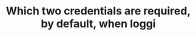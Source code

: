 ---
layout: answer
title: "Which two credentials are required, by default, when loggi"
blurb: "By default, the AWS Management requires only a username and password. Configuring MFA, especially for the root account, is recommended."
quid: 112
---